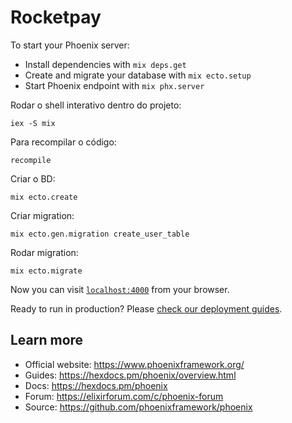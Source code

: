 # Rocketpay

To start your Phoenix server:

  * Install dependencies with `mix deps.get`
  * Create and migrate your database with `mix ecto.setup`
  * Start Phoenix endpoint with `mix phx.server`

Rodar o shell interativo dentro do projeto:
```
iex -S mix
```

Para recompilar o código:
```
recompile
```


Criar o BD:
```
mix ecto.create
```

Criar migration:
```
mix ecto.gen.migration create_user_table
```

Rodar migration:
```
mix ecto.migrate
```

Now you can visit [`localhost:4000`](http://localhost:4000) from your browser.

Ready to run in production? Please [check our deployment guides](https://hexdocs.pm/phoenix/deployment.html).

## Learn more

  * Official website: https://www.phoenixframework.org/
  * Guides: https://hexdocs.pm/phoenix/overview.html
  * Docs: https://hexdocs.pm/phoenix
  * Forum: https://elixirforum.com/c/phoenix-forum
  * Source: https://github.com/phoenixframework/phoenix
